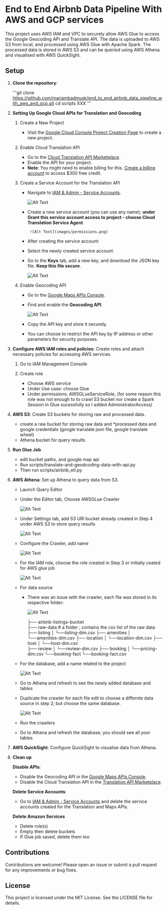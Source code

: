 # End to End Airbnb Data Pipeline With AWS and GCP services

This project uses AWS IAM and VPC to securely allow AWS Glue to access the Google Geocoding API and Translate API. The data is uploaded to AWS S3 from local, and processed using AWS Glue with Apache Spark. The processed data is stored in AWS S3 and can be queried using AWS Athena and visualised with AWS QuickSight.

## Setup

1. **Clone the repository**:
    
    '''git clone https://github.com/mariambadmusk/end_to_end_airbnb_data_pipeline_with_aws_and_gcp.git 
    cd scripts  XXX '''

2. **Setting Up Google Cloud APIs for Translation and Geocoding**
    1. Create a New Project
        - Visit the [Google Cloud Console Project Creation Page](https://console.cloud.google.com/projectcreate) to create a new project.

    2. Enable Cloud Translation API
        - Go to the [Cloud Translation API Marketplace](https://console.cloud.google.com/marketplace/product/google/translate.googleapis.com?hl=en&inv=1&invt=Abndqg&organizationId=0).
        - Enable the API for your project.
        - **Note**: You might need to enable billing for this. [Create a billing account](https://console.cloud.google.com/billing) to access $300 free credit.

    3. Create a Service Account for the Translation API
        - Navigate to [IAM & Admin - Service Accounts](https://console.cloud.google.com/iam-admin/serviceaccounts).


            ![Alt Text](images/service_account_gcp.png)


         - Create a new service account (you can use any name); **under Grant this service account access to project - choose Cloud Translation Service Agent**


                ![Alt Text](images/permissions.png) 


        - After creating the service account:
        - Select the newly created service account.
        - Go to the **Keys** tab, add a new key, and download the JSON key file. **Keep this file secure**.


            ![Alt Text](images/keys.png)
    

    4. Enable Geocoding API
        - Go to the [Google Maps APIs Console](https://console.cloud.google.com/google/maps-apis).
        - Find and enable the **Geocoding API**.


            ![Alt Text](images/geocoding-api.png)


        - Copy the API key and store it securely.
        - You can choose to restrict the API key by IP address or other parameters for security purposes.


3. **Configure AWS IAM roles and policies**: Create roles and attach necessary policies for accessing AWS services.
    1. Go to IAM Management Console

    2. Create role 
        - Choose AWS service
        - Under Use case: choose Glue
        - Under permissions: AWSGLueServiceRole, (for some reason this role was not enough to to crawl S3 bucket nor create a Spark Session in Glue sucessfully so I added AdministratorAccess)
        
4. **AWS S3**: Create S3 buckets for storing raw and processed data.
    - create a raw bucket for storing raw data and *processed data and google credentials (google translate json file, google translate wheel)
    - Athena bucket for query results



5. **Run Glue Job** 

    - edit bucket paths, and google map api
    - Run scripts/translate-and-geodcoding-data-with-api.py
    - Then run scripts/airbnb_etl.py

6. **AWS Athena**: Set up Athena to query data from S3.
    - Launch Query Editor

    - Under the Editor tab, Choose AWSGLue Crawler
  
        ![Alt Text](images/aws_crawler_athena.png)

    - Under Settings tab, add S3 URI bucket already created in Step 4 under AWS S3 to store query results

         ![Alt Text](images/athena_settings.png)

    - Configure the Crawler, add name

        ![Alt Text](images/create_crawler.png)

    - For the IAM role, choose the role created in Step 3 or initially ceated for AWS glue job

        ![Alt Text](images/aws_glue_role.png)
    
    - For data source
        - There was an issue with the crawler, each file was stored in its respective folder:

            ![Alt Text](images/folder_structure.png)

          ├── airbnb-listings-bucket               
                ├── raw-data                # a folder ; contains the csv list of the raw data
                ├── listing
                │   └──listing-dim.csv
                ├── amenities
                │   └──amenities-dim.csv
                ├── location
                │   └──location-dim.csv
                ├── host
                │   └──host-dim.csv                  
                ├── review
                │   └──review-dim.csv
                ├── booking
                │   └──pricing-dim.csv
                └──booking-fact
                    └──booking-fact.csv

    - For the database, add a name related to the project

        ![Alt Text](images/create_database.png)
    
    - Go to Athena and refresh to see the newly added database and tables

    - Duplicate the crawler for each file edit to  choose a differnte data source in step 2; but choose the same database.
    
        ![Alt Text](images/duplicate.png)

    - Run the crawlers
    - Go to Athena and refresh the database; you should see all your tables

         

7. **AWS QuickSight**: Configure QuickSight to visualise data from Athena.

8. **Clean up**

    **Disable APIs**:
    - Disable the Geocoding API in the [Google Maps APIs Console](https://console.cloud.google.com/google/maps-apis).
    - Disable the Cloud Translation API in the [Translation API Marketplace](https://console.cloud.google.com/marketplace/product/google/translate.googleapis.com?hl=en&inv=1&invt=Abndqg&organizationId=0).
    
    **Delete Service Accounts**:
    - Go to [IAM & Admin - Service Accounts](https://console.cloud.google.com/iam-admin/serviceaccounts) and delete the service accounts created for the Translation and Maps APIs.
    
    **Delete Amazon Services**
    - Delete role(s)
    - Empty then delete buckets
    - If Glue job saved, delete them too
      
    

## Contributions
Contributions are welcome! Please open an issue or submit a pull request for any improvements or bug fixes.

## License
This project is licensed under the MIT License. See the LICENSE file for details.
